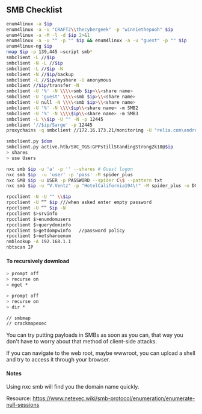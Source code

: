 ## SMB Checklist

```bash
enum4linux -a $ip
enum4linux -a -u "CRAFT2\\thecybergeek" -p "winniethepooh" $ip
enum4linux -a -M -l -d $ip 2>&1
enum4linux -a -u "" -p "" $ip && enum4linux -a -u "guest" -p "" $ip
enum4linux-ng $ip
nmap $ip -p 139,445 –script smb*
smbclient -L //$ip
smbclient -N -L //$ip
smbclient -L //$ip -N
smbclient -N //$ip/backup
smbclient -L //$ip/myshare -U anonymous
smbclient //$ip/transfer -N
smbclient -U '%' -N \\\\<smb $ip>\\<share name>
smbclient -U 'guest' \\\\<smb $ip>\\<share name>
smbclient -U null -N \\\\<smb $ip>\\<share name>
smbclient -U '%' -N \\\\$ip\\<share name> -m SMB2
smbclient -U '%' -N \\\\$ip\\<share name> -m SMB3
smbclient -L \\$ip -U "" -N -p 12445
smbclient '//$ip/Sarge' -p 12445
proxychains -q smbclient //172.16.173.21/monitoring -U "relia.com\andrea"

smbclient.py $dom
smbclient.py active.htb/SVC_TGS:GPPstillStandingStrong2k18@$ip
> shares
> use Users

nxc smb $ip -u 'a' -p '' --shares # Guest logon
nxc smb $ip  -u 'user' -p 'pass' -M spider_plus
nxc SMB $ip -u USER -p PASSWORD --spider C\$ --pattern txt
nxc smb $ip -u "V.Ventz" -p "HotelCalifornia194\!" -M spider_plus -o DOWNLOAD_FLAG=true MAX_FILE_SIZE=1000000000

rpcclient -N -U "" \\$ip
rpcclient -U “” $ip ///when asked enter empty password
rpcclient -U “” $ip -N
rpcclient $>srvinfo
rpcclient $>enumdomusers
rpcclient $>querydominfo
rpcclient $>getdompwinfo   //password policy
rpcclient $>netshareenum
nmblookup -A 192.168.1.1
nbtscan IP
```

#### To recursively download

```bash
> prompt off
> recurse on
> mget *

> prompt off
> recurse on
> dir *

// smbmap
// crackmapexec
```


You can try putting payloads in SMBs as soon as you can, that way you don't have to worry about that method of client-side attacks.

If you can navigate to the web root, maybe wwwroot, you can upload a shell and try to access it through your browser.

#### Notes

Using nxc smb will find you the domain name quickly.

Resource: https://www.netexec.wiki/smb-protocol/enumeration/enumerate-null-sessions
